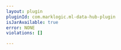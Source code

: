 ```yaml
---
layout: plugin
pluginId: com.marklogic.ml-data-hub-plugin
isJarAvailable: true
error: NONE
violations: []

---
```

